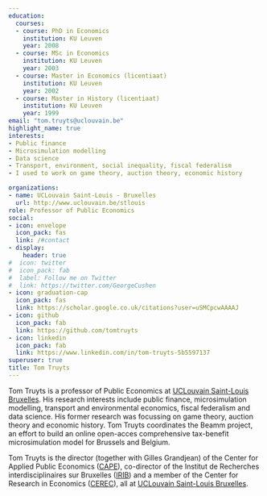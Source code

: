 ```yaml
---
education:
  courses:
  - course: PhD in Economics
    institution: KU Leuven
    year: 2008
  - course: MSc in Economics
    institution: KU Leuven
    year: 2003
  - course: Master in Economics (licentiaat)
    institution: KU Leuven
    year: 2002
  - course: Master in History (licentiaat)
    institution: KU Leuven
    year: 1999
email: "tom.truyts@uclouvain.be"
highlight_name: true
interests:
- Public finance
- Microsimulation modelling
- Data science
- Transport, environment, social inequality, fiscal federalism
- I used to work on game theory, auction theory, economic history

organizations:
- name: UCLouvain Saint-Louis - Bruxelles
  url: http://www.uclouvain.be/stlouis
role: Professor of Public Economics
social:
- icon: envelope
  icon_pack: fas
  link: /#contact
- display:
    header: true
#  icon: twitter
#  icon_pack: fab
#  label: Follow me on Twitter
#  link: https://twitter.com/GeorgeCushen
- icon: graduation-cap
  icon_pack: fas
  link: https://scholar.google.co.uk/citations?user=uSMCpcwAAAAJ
- icon: github
  icon_pack: fab
  link: https://github.com/tomtruyts
- icon: linkedin
  icon_pack: fab
  link: https://www.linkedin.com/in/tom-truyts-5b5597137
superuser: true
title: Tom Truyts
---
```


Tom Truyts is a professor of Public Economics at  <a href="https://www.uclouvain.be/stlouis">UCLouvain Saint-Louis Bruxelles</a>.  His research interests include public finance, microsimulation modelling, transport and environmental economics, fiscal federalism and data science. His former research was focussing on game theory, auction theory and economic history. 
Tom Truyts coordinates the Beamm project, an effort to build an online open-acces comprehensive tax-benefit microsimulation model for Brussels and Belgium. 

Tom Truyts is the director (together with Gilles Grandjean) of the Center for Applied Public Economics (<a href="https://cape-saintlouis.be">CAPE</a>), co-director of the Institut de Recherches interdisciplinaires sur Bruxelles (<a href="https://irib.be">IRIB</a>) and a member of the Center for Research in Economics (<a href="https://cerec.be">CEREC</a>), all at  <a href="https://www.uclouvain.be/stlouis">UCLouvain Saint-Louis Bruxelles</a>.

